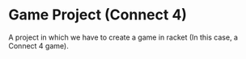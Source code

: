 # Game Project (Connect 4)
 A project in which we have to create a game in racket (In this case, a Connect 4 game).

